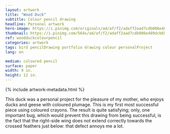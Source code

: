 ```yaml
---
layout: artwork
title: "Wood Duck"
subtitle: Colour pencil drawing
headline: Personal artwork
hero-image: https://i.pinimg.com/originals/ad/af/f2/adaff2aad7cdb006e489dcb6598e7616.jpg
thumbnail: https://i.pinimg.com/564x/ad/af/f2/adaff2aad7cdb006e489dcb6598e7616.jpg
ref: woodduckcolourpencil
categories: artwork
tags: bird pencilDrawing portfolio drawing colour personalProject
lang: en

medium: coloured pencil
surface: paper
width: 9 in.
height: 12 in.
---
```

{% include artwork-metadata.html %}

This duck was a personal project for the pleasure of my mother, who enjoys ducks and geese with coloured plumage. This is my first most successful piece using coloured crayons. The result is quite satisfying; only, one important bug, which would prevent this drawing from being successful, is the fact that the right-side wing does not extend correctly towards the crossed feathers just below: that defect annoys me a lot.
